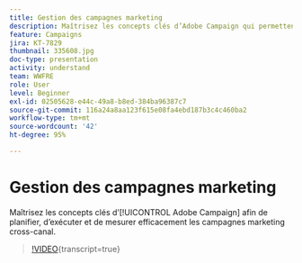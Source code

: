 ```yaml
---
title: Gestion des campagnes marketing
description: Maîtrisez les concepts clés d’Adobe Campaign qui permettent de planifier, d’exécuter et de mesurer efficacement les campagnes marketing cross-canal.
feature: Campaigns
jira: KT-7829
thumbnail: 335608.jpg
doc-type: presentation
activity: understand
team: WWFRE
role: User
level: Beginner
exl-id: 02505628-e44c-49a8-b8ed-384ba96387c7
source-git-commit: 116a24a8aa123f615e08fa4ebd187b3c4c460ba2
workflow-type: tm+mt
source-wordcount: '42'
ht-degree: 95%

---
```


# Gestion des campagnes marketing

Maîtrisez les concepts clés d’[!UICONTROL Adobe Campaign] afin de planifier, d’exécuter et de mesurer efficacement les campagnes marketing cross-canal.

>[!VIDEO](https://video.tv.adobe.com/v/335608?quality=12&learn=on){transcript=true}
